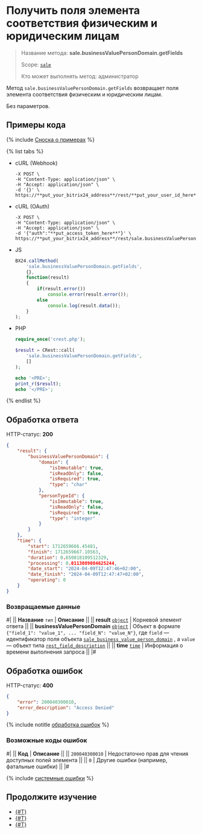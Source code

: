 # Получить поля элемента соответствия физическим и юридическим лицам

> Название метода: **sale.businessValuePersonDomain.getFields**
>
> Scope: [`sale`](../../scopes/permissions.md)
>
> Кто может выполнять метод: администратор

Метод `sale.businessValuePersonDomain.getFields` возвращает поля элемента соответствия физическим и юридическим лицам.

Без параметров.

## Примеры кода

{% include [Сноска о примерах](../../../_includes/examples.md) %}

{% list tabs %}

- cURL (Webhook)

    ```curl
    -X POST \
    -H "Content-Type: application/json" \
    -H "Accept: application/json" \
    -d '{}' \
    https://**put_your_bitrix24_address**/rest/**put_your_user_id_here**/**put_your_webbhook_here**/sale.businessValuePersonDomain.getFields
    ```

- cURL (OAuth)

    ```curl
    -X POST \
    -H "Content-Type: application/json" \
    -H "Accept: application/json" \
    -d '{"auth":"**put_access_token_here**"}' \
    https://**put_your_bitrix24_address**/rest/sale.businessValuePersonDomain.getFields
    ```

- JS

    ```js
    BX24.callMethod(
        'sale.businessValuePersonDomain.getFields',
        {},
        function(result)
        {
            if(result.error())
                console.error(result.error());
            else
                console.log(result.data());
        }
    );
    ```

- PHP

    ```php
    require_once('crest.php');

    $result = CRest::call(
        'sale.businessValuePersonDomain.getFields',
        []
    );

    echo '<PRE>';
    print_r($result);
    echo '</PRE>';
    ```

{% endlist %}

## Обработка ответа

HTTP-статус: **200**

```json
{
    "result": {
        "businessValuePersonDomain": {
            "domain": {
                "isImmutable": true,
                "isReadOnly": false,
                "isRequired": true,
                "type": "char"
            },
            "personTypeId": {
                "isImmutable": true,
                "isReadOnly": false,
                "isRequired": true,
                "type": "integer"
            }
        }
    },
    "time": {
        "start": 1712659666.45481,
        "finish": 1712659667.10563,
        "duration": 0.650818109512329,
        "processing": 0.0113089084625244,
        "date_start": "2024-04-09T12:47:46+02:00",
        "date_finish": "2024-04-09T12:47:47+02:00",
        "operating": 0
    }
}
```

### Возвращаемые данные

#|
|| **Название**
`тип` | **Описание** ||
|| **result**
[`object`](../../data-types.md) | Корневой элемент ответа ||
|| **businessValuePersonDomain**
[`object`](../../data-types.md) | Объект в формате `{"field_1": "value_1", ... "field_N": "value_N"}`, где `field` — идентификатор поля объекта [`sale_business_value_person_domain`](../data-types.md) , а `value` — объект типа [`rest_field_description`](../data-types.md) ||
|| **time**
[`time`](../../data-types.md) | Информация о времени выполнения запроса ||
|#

## Обработка ошибок

HTTP-статус: **400**

```json
{
    "error": 200040300010,
    "error_description": "Access Denied"
}

```

{% include notitle [обработка ошибок](../../../_includes/error-info.md) %}

### Возможные коды ошибок

#|
|| **Код** | **Описание** ||
|| `200040300010` | Недостаточно прав для чтения доступных полей элемента ||
|| `0` | Другие ошибки (например, фатальные ошибки) ||
|#

{% include [системные ошибки](../../../_includes/system-errors.md) %}

## Продолжите изучение 

- [{#T}](./sale-business-value-person-domain-add.md)
- [{#T}](./sale-business-value-person-domain-list.md)
- [{#T}](./sale-business-value-person-domain-delete-by-filter.md)